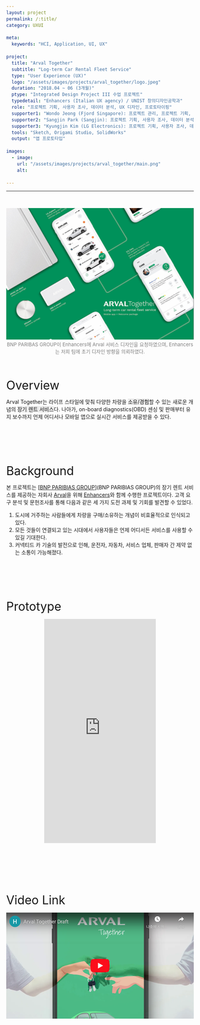 ```yaml
---
layout: project
permalink: /:title/
category: UXUI

meta:
  keywords: "HCI, Application, UI, UX"

project:
  title: "Arval Together"
  subtitle: "Log-term Car Rental Fleet Service"
  type: "User Experience (UX)"
  logo: "/assets/images/projects/arval_together/logo.jpeg"
  duration: "2018.04 ~ 06 (3개월)"
  ptype: "Integrated Design Project III 수업 프로젝트"
  typedetail: "Enhancers (Italian UX agency) / UNIST 창의디자인공학과"
  role: "프로젝트 기획, 사용자 조사, 데이터 분석, UX 디자인, 프로토타이핑"
  supporter1: "Wondo Jeong (Fjord Singapore): 프로젝트 관리, 프로젝트 기획, 사용자 조사, 데이터 모델링, UI 디자인, 프로토타이핑"
  supporter2: "Sangjin Park (Sangjin): 프로젝트 기획, 사용자 조사, 데이터 분석, 제품 디자인"
  supporter3: "Kyungjin Kim (LG Electronics): 프로젝트 기획, 사용자 조사, 데이터 모델링, 패키지 디자인"
  tools: "Sketch, Origami Studio, SolidWorks"
  output: "앱 프로토타입"

images:
  - image:
    url: "/assets/images/projects/arval_together/main.png"
    alt:

---
```

---
<br>
<p align="center">
  <img src="/assets/images/projects/arval_together/intro.jpg">
  <br>
  <font size="2em" color="gray">BNP PARIBAS GROUP이 Enhancers에 Arval 서비스 디자인을 요청하였으며, Enhancers는 저희 팀에 초기 디자인 방향을 의뢰하였다.</font>
</p>
<br><br>

<font size="6em">Overview</font>
<br>

Arval Together는 라이프 스타일에 맞춰 다양한 차량을 <span style="background-color:#EBEBEB">소유/경험</span>할 수 있는 새로운 개념의 <span style="background-color:#EBEBEB">장기 렌트 서비스</span>다.
나아가, on-board diagnostics(OBD) 센싱 및 판매부터 유지 보수까지 언제 어디서나 모바일 앱으로 실시간 서비스를 제공받을 수 있다.  
<br><br><br><br><br><br>

<font size="6em">Background</font>
<br>

본 프로젝트는 [<u>BNP PARIBIAS GROUP</u>](BNP PARIBIAS GROUP)의 장기 렌트 서비스를 제공하는 자회사 [<u>Arval</u>](https://www.arval.com)을 위해 [<u>Enhancers</u>](https://enhancers.it)와 함께 수행한 프로젝트이다.
고객 요구 분석 및 문헌조사를 통해 다음과 같은 세 가지 도전 과제 및 기회를 발견할 수 있었다.  
01. 도시에 거주하는 사람들에게 차량을 구매/소유하는 개념이 비효율적으로 인식되고 있다.
02. 모든 것들이 연결되고 있는 시대에서 사용자들은 언제 어디서든 서비스를 사용할 수 있길 기대한다.
03. 커넥티드 카 기술의 발전으로 인해, 운전자, 자동차, 서비스 업체, 판매자 간 제약 없는 소통이 가능해졌다.  
<br><br><br><br><br><br>

<font size="6em">Prototype</font>
<br>
<p align="center">
  <iframe src="https://marvelapp.com/prototype/6gj668d?emb=1&iosapp=false&frameless=false" height="600" allowTransparency="true" frameborder="0"></iframe>
</p>
<br><br><br><br><br><br>

<font size="6em">Video Link</font>
<br>

<p align="center">
  <a href="https://youtu.be/3FZ_RAmCaQQ">
  <img src="/assets/images/projects/arval_together/video.png">
  </a>
</p>  
<br><br><br><br><br><br>
